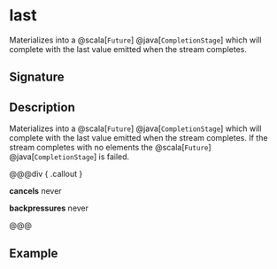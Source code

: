 # last

Materializes into a @scala[`Future`] @java[`CompletionStage`] which will complete with the last value emitted when the stream
completes.

## Signature

## Description

Materializes into a @scala[`Future`] @java[`CompletionStage`] which will complete with the last value emitted when the stream
completes. If the stream completes with no elements the @scala[`Future`] @java[`CompletionStage`] is failed.


@@@div { .callout }

**cancels** never

**backpressures** never

@@@

## Example

